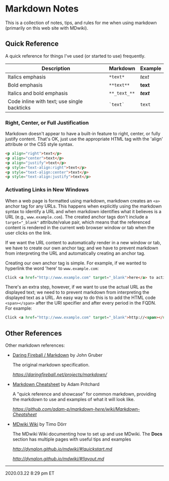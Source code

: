 # Markdown Notes

This is a collection of notes, tips, and rules for me when using markdown (primarily on this web site with MDwiki).

## Quick Reference

A quick reference for things I've used (or started to use) frequently.

| Description                                 | Markdown     | Example    |
| ------------------------------------------- | ------------ | ---------- |
| Italics emphasis                            | `*text*`     | *text*     |
| Bold emphasis                               | `**text**`   | **text**   |
| Italics and bold emphasis                   | `**_text_**` | **_text_** |
| Code inline with text; use single backticks | `` `text` `` | `text`     |

### Right, Center, or Full Justification 

Markdown doesn't appear to have a built-in feature to right, center, or fully justify content.  That's OK, just use the appropriate HTML tag with the 'align' attribute or the CSS style syntax.

```HTML
<p align="right">text</p>
<p align="center">text</p>
<p align="justify">text</p>
<p style="text-align:right">text</p>
<p style="text-align:center">text</p>
<p style="text-align:justify">text</p>
```

### Activating Links in New Windows

When a web page is formatted using markdown, markdown creates an `<a>` anchor tag for any URLs.  This happens when explicitly using the markdown syntax to identify a URL and when markdown identifies what it believes is a URL (e.g., `www.example.com`).  The created anchor tags don't include a `target="_blank"` attribute/value pair, which means that the referenced content  is rendered in the current web browser window or tab when the user clicks on the link.

If we want the URL content to automatically render in a new window or tab, we have to create our own anchor tag; and we have to prevent markdown from interpreting the URL and automatically creating an anchor tag.

Creating our own anchor tag is simple.  For example, if we wanted to hyperlink the word 'here' to `www.example.com`:

```HTML
Click <a href="http://www.example.com" target="_blank">here</a> to activate the web page.
```

There's an extra step, however, if we want to use the actual URL as the displayed text; we need to to prevent markdown from interpreting the displayed text as a URL.  An easy way to do this is to add the HTML code `<span></span>` after the URI specifier and after every period in the FQDN.  For example:

```HTML
Click <a href="http://www.example.com" target="_blank">http://<span></span>www.<span></span>example.<span></span>com</a> to activate the web page.
```

## Other References

Other markdown references:

 * <a href="https://daringfireball.net/projects/markdown/" target="_blank">Daring Fireball / Markdown</a> by John Gruber
 
   The original markdown specification.
   
    <i><a href="https://daringfireball.net/projects/markdown/" target="_blank">https://<span></span>daringfireball.<span></span>net/projects/markdown/</a></i>
   
 * <a href="https://github.com/adam-p/markdown-here/wiki/Markdown-Cheatsheet" target="_blank">Markdown Cheatsheet</a> by Adam Pritchard

   A "quick reference and showcase" for common markdown, providing the markdown to use and examples of what it will look like.
   
   <i><a href="https://github.com/adam-p/markdown-here/wiki/Markdown-Cheatsheet" target="_blank">https://<span></span>github.<span></span>com/adam-p/markdown-here/wiki/Markdown-Cheatsheet</a></i>

 * <a href="http://dynalon.github.io/mdwiki" target="_blank">MDwiki Wiki</a> by Timo Dörr

   The MDwiki Wiki documenting how to set up and use MDwiki.  The **Docs** section has multiple pages with useful tips and examples
   
   <i><a href="http://dynalon.github.io/mdwiki/#!quickstart.md" target="_blank">http://<span></span>dynalon.<span></span>github.<span></span>io/mdwiki/#!quickstart.md</a></i>
      
   <i><a href="http://dynalon.github.io/mdwiki/#!layout.md" target="_blank">http://<span></span>dynalon.<span></span>github.<span></span>io/mdwiki/#!layout.md</a></i>

<hr class="tight">
<p class="timestamp">2020.03.22 8:29 pm ET</p>
